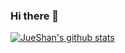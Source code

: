 ### Hi there 👋

<!--
**JueShanCoder/JueShanCoder** is a ✨ _special_ ✨ repository because its `README.md` (this file) appears on your GitHub profile.

Here are some ideas to get you started:

- 🔭 I’m currently working on ...
- 🌱 I’m currently learning ...
- 👯 I’m looking to collaborate on ...
- 🤔 I’m looking for help with ...
- 💬 Ask me about ...
- 📫 How to reach me: ...
- 😄 Pronouns: ...
- ⚡ Fun fact: ...
-->

[![JueShan's github stats](https://github-readme-stats.vercel.app/api?username=JueShanCoder?theme=highcontrast)](https://github.com/anuraghazra/github-readme-stats)
